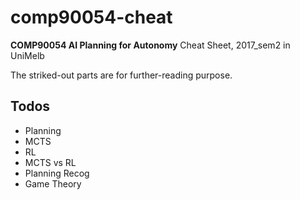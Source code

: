 # comp90054-cheat

__COMP90054 AI Planning for Autonomy__ Cheat Sheet, 2017_sem2 in UniMelb

The striked-out parts are for further-reading purpose.

## Todos
+ Planning
+ MCTS
+ RL
+ MCTS vs RL
+ Planning Recog
+ Game Theory